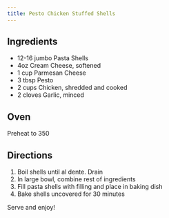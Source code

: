 ```yaml
---
title: Pesto Chicken Stuffed Shells
---
```

## Ingredients
* 12-16 jumbo Pasta Shells
* 4oz Cream Cheese, softened
* 1 cup Parmesan Cheese
* 3 tbsp Pesto
* 2 cups Chicken, shredded and cooked
* 2 cloves Garlic, minced

## Oven
Preheat to 350

## Directions
1. Boil shells until al dente. Drain
2. In large bowl, combine rest of ingredients
3. Fill pasta shells with filling and place in baking dish
4. Bake shells uncovered for 30 minutes

Serve and enjoy!

